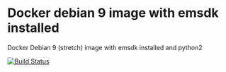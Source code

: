 # Docker debian 9 image with emsdk installed

Docker Debian 9 (stretch) image with emsdk installed and python2


[![Build Status](https://travis-ci.com/diuis/docker-emsdk-installed-python2.svg?branch=master)](https://travis-ci.com/diuis/docker-emsdk-installed-python2)
